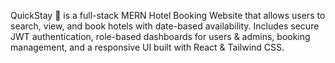 QuickStay 🏨 is a full-stack MERN Hotel Booking Website that allows users to search, view, and book hotels with date-based availability. Includes secure JWT authentication, role-based dashboards for users & admins, booking management, and a responsive UI built with React & Tailwind CSS.
